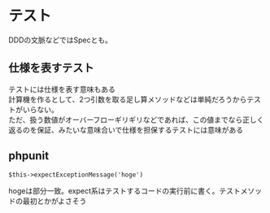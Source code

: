 # テスト

DDDの文脈などではSpecとも。

## 仕様を表すテスト

テストには仕様を表す意味もある  
計算機を作るとして、2つ引数を取る足し算メソッドなどは単純だろうからテストがいらない。  
ただ、扱う数値がオーバーフローギリギリなどであれば、この値までなら正しく返るのを保証、みたいな意味合いで仕様を担保するテストには意味がある

## phpunit

```
$this->expectExceptionMessage('hoge')
```

hogeは部分一致。expect系はテストするコードの実行前に書く。テストメソッドの最初とかがよさそう
